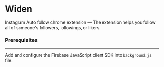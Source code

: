 # Widen

Instagram Auto follow chrome extension — The extension helps you follow all of someone's followers, followings, or likers.

### Prerequisites
---

Add and configure the Firebase JavaScript client SDK into `background.js` file.
